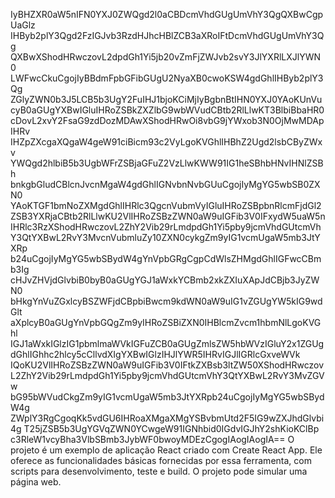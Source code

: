IyBHZXR0aW5nIFN0YXJ0ZWQgd2l0aCBDcmVhdGUgUmVhY3QgQXBwCgpUaGlz
IHByb2plY3Qgd2FzIGJvb3RzdHJhcHBlZCB3aXRoIFtDcmVhdGUgUmVhY3Qg
QXBwXShodHRwczovL2dpdGh1Yi5jb20vZmFjZWJvb2svY3JlYXRlLXJlYWN0
LWFwcCkuCgojIyBBdmFpbGFibGUgU2NyaXB0cwoKSW4gdGhlIHByb2plY3Qg
ZGlyZWN0b3J5LCB5b3UgY2FuIHJ1bjoKCiMjIyBgbnBtIHN0YXJ0YAoKUnVu
cyB0aGUgYXBwIGluIHRoZSBkZXZlbG9wbWVudCBtb2RlLlwKT3BlbiBbaHR0
cDovL2xvY2FsaG9zdDozMDAwXShodHRwOi8vbG9jYWxob3N0OjMwMDApIHRv
IHZpZXcgaXQgaW4geW91ciBicm93c2VyLgoKVGhlIHBhZ2Ugd2lsbCByZWxv
YWQgd2hlbiB5b3UgbWFrZSBjaGFuZ2VzLlwKWW91IG1heSBhbHNvIHNlZSBh
bnkgbGludCBlcnJvcnMgaW4gdGhlIGNvbnNvbGUuCgojIyMgYG5wbSB0ZXN0
YAoKTGF1bmNoZXMgdGhlIHRlc3QgcnVubmVyIGluIHRoZSBpbnRlcmFjdGl2
ZSB3YXRjaCBtb2RlLlwKU2VlIHRoZSBzZWN0aW9uIGFib3V0IFxydW5uaW5n
IHRlc3RzXShodHRwczovL2ZhY2Vib29rLmdpdGh1Yi5pby9jcmVhdGUtcmVh
Y3QtYXBwL2RvY3MvcnVubmluZy10ZXN0cykgZm9yIG1vcmUgaW5mb3JtYXRp
b24uCgojIyMgYG5wbSBydW4gYnVpbGRgCgpCdWlsZHMgdGhlIGFwcCBmb3Ig
cHJvZHVjdGlvbiB0byB0aGUgYGJ1aWxkYCBmb2xkZXIuXApJdCBjb3JyZWN0
bHkgYnVuZGxlcyBSZWFjdCBpbiBwcm9kdWN0aW9uIG1vZGUgYW5kIG9wdGlt
aXplcyB0aGUgYnVpbGQgZm9yIHRoZSBiZXN0IHBlcmZvcm1hbmNlLgoKVGhl
IGJ1aWxkIGlzIG1pbmlmaWVkIGFuZCB0aGUgZmlsZW5hbWVzIGluY2x1ZGUg
dGhlIGhhc2hlcy5cCllvdXIgYXBwIGlzIHJlYWR5IHRvIGJlIGRlcGxveWVk
IQoKU2VlIHRoZSBzZWN0aW9uIGFib3V0IFtkZXBsb3ltZW50XShodHRwczov
L2ZhY2Vib29rLmdpdGh1Yi5pby9jcmVhdGUtcmVhY3QtYXBwL2RvY3MvZGVw
bG95bWVudCkgZm9yIG1vcmUgaW5mb3JtYXRpb24uCgojIyMgYG5wbSBydW4g
ZWplY3RgCgoqKk5vdGU6IHRoaXMgaXMgYSBvbmUtd2F5IG9wZXJhdGlvbi4g
T25jZSB5b3UgYGVqZWN0YCwgeW91IGNhbid0IGdvIGJhY2shKioKClBp
c3RleW1vcyBha3VlbSBmb3JybWF0bwoyMDEzCgogIAogIAogIA==
O projeto é um exemplo de aplicação React criado com Create React App. Ele oferece as funcionalidades básicas fornecidas por essa ferramenta, com scripts para desenvolvimento, teste e build. O projeto pode simular uma página web.
